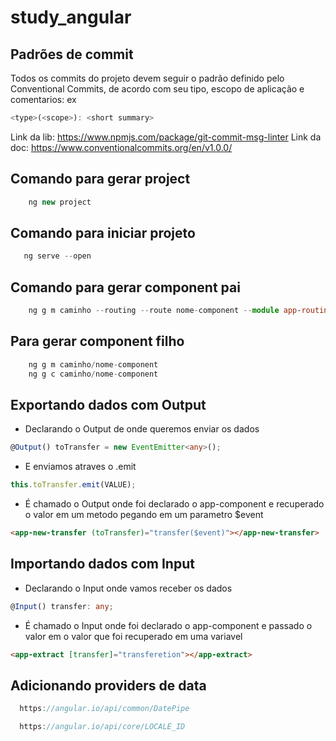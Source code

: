 # study_angular

## Padrões de commit

Todos os commits do projeto devem seguir o padrão definido pelo Conventional Commits, de acordo com
seu tipo, escopo de aplicação e comentarios: ex

```js
<type>(<scope>): <short summary>
```

Link da lib:
https://www.npmjs.com/package/git-commit-msg-linter
Link da doc:
https://www.conventionalcommits.org/en/v1.0.0/

## Comando para gerar project

```ts
    ng new project
```

## Comando para iniciar projeto

```ts
   ng serve --open
```

## Comando para gerar component pai

```ts
    ng g m caminho --routing --route nome-component --module app-routing.module.ts
```

## Para gerar component filho

```ts
    ng g m caminho/nome-component
    ng g c caminho/nome-component
```

## Exportando dados com Output

- Declarando o Output de onde queremos enviar os dados

```ts
@Output() toTransfer = new EventEmitter<any>();
```

- E enviamos atraves o .emit

```ts
this.toTransfer.emit(VALUE);
```

- É chamado o Output onde foi declarado o app-component e recuperado o valor em um
  metodo pegando em um parametro $event

```html
<app-new-transfer (toTransfer)="transfer($event)"></app-new-transfer>
```

## Importando dados com Input

- Declarando o Input onde vamos receber os dados

```ts
@Input() transfer: any;
```

- É chamado o Input onde foi declarado o app-component e passado o valor em o valor
  que foi recuperado em uma variavel

```html
<app-extract [transfer]="transferetion"></app-extract>
```

## Adicionando providers de data

```ts
  https://angular.io/api/common/DatePipe
```

```ts
  https://angular.io/api/core/LOCALE_ID
```
